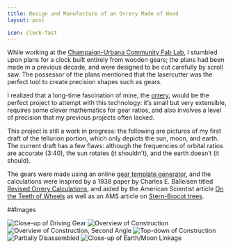 ```yaml
---
title: Design and Manufacture of an Orrery Made of Wood
layout: post

icon: clock-fast
---
```


While working at the [Champaign-Urbana Community Fab Lab](cucfablab.org), I stumbled upon plans for a clock built entirely from wooden gears; the plans had been made in a previous decade, and were designed to be cut carefully by scroll saw. The possessor of the plans mentioned that the lasercutter was the perfect tool to create precision shapes such as gears.

I realized that a long-time fascination of mine, the [orrery](http://en.wikipedia.org/wiki/Orrery), would be the perfect project to attempt with this technology: it’s small but very extensible, requires some clever mathematics for gear ratios, and also involves a level of precision that my previous projects often lacked.

This project is still a work in progress: the following are pictures of my first draft of the tellurion portion, which only depicts the sun, moon, and earth. The current draft has a few flaws: although the frequencies of orbital ratios are accurate (3:40), the sun rotates (it shouldn’t), and the earth doesn’t (it should).

The gears were made using an online [gear template generator](http://woodgears.ca/gear_cutting/template.html), and the calculations were inspired by a 1938 paper by Charles E. Balleisen titled [Revised Orrery Calculations](http://articles.adsabs.harvard.edu/cgi-bin/nph-iarticle_query?1938PA.....46..567B&defaultprint=YES&filetype=.pdf), and aided by the American Scientist article [On the Teeth of Wheels](http://www.americanscientist.org/issues/pub/on-the-teeth-of-wheels/7) as well as an AMS article on [Stern-Brocot trees](http://www.ams.org/samplings/feature-column/fcarc-stern-brocot).

##Images

![Close-up of Driving Gear](http://41.media.tumblr.com/c4083a61ce7387fc75567d52020cbf0f/tumblr_mxarzwUXbu1t5d2z2o7_1280.jpg "Close-up of Driving Gear")
![Overview of Construction](http://40.media.tumblr.com/5deab2f3fa6d62f7f1ef96cc4dd2f606/tumblr_mxarzwUXbu1t5d2z2o1_1280.jpg "Overview of Construction")
![Overview of Construction, Second Angle](http://41.media.tumblr.com/aca7969c8acaed6810c211d9fe237f54/tumblr_mxarzwUXbu1t5d2z2o2_1280.jpg "Overview of Construction, Second Angle")
![Top-down of Construction](http://41.media.tumblr.com/42cf4a653ebd9850addba6015b9e8fda/tumblr_mxarzwUXbu1t5d2z2o3_1280.jpg "Top-down of Construction")
![Partially Disassembled](http://40.media.tumblr.com/7311d9cd96991bddda7742aae120a060/tumblr_mxarzwUXbu1t5d2z2o5_1280.jpg "Partially Disassembled")
![Close-up of Earth/Moon Linkage](http://40.media.tumblr.com/e66a38dcc6bcd2a58a91831bfe7b8999/tumblr_mxarzwUXbu1t5d2z2o6_1280.jpg "Close-up of Earth/Moon Linkage")
